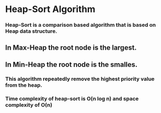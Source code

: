 # Heap-Sort Algorithm
### Heap-Sort is a comparison based algorithm that is based on Heap data structure.

## In Max-Heap the root node is the largest.
## In Min-Heap the root node is the smalles.

### This algorithm repeatedly remove the highest priority value from the heap.
### Time complexity of heap-sort is O(n log n) and space complexity of O(n)